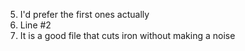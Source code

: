 5. I'd prefer the first ones actually
6. Line #2
7. It is a good file that cuts iron without making a noise
